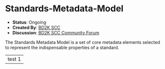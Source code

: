# Standards-Metadata-Model

* **Status**: Ongoing
* **Created By**: [BD2K SCC](http://ec2-54-191-44-136.us-west-2.compute.amazonaws.com/ "BD2K SCC")
* **Discussion**: [BD2K SCC Community Forum](http://ec2-54-191-44-136.us-west-2.compute.amazonaws.com/forum "Community Forum")

The Standards Metadata Model is a set of core metadata elements selected to represent the indispensable properties of a standard. 

<table>
<tr><td>test 1</td></tr>
</table>
